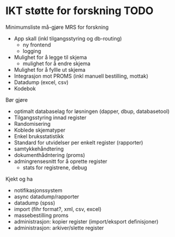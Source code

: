 # IKT støtte for forskning TODO

Minimumsliste må-gjøre MRS for forskning
- App skall (inkl tilgangsstyring og db-routing)
	- ny frontend
	- logging
- Mulighet for å legge til skjema
	- mulighet for å endre skjema
- Mulighet for å fyllle ut skjema
- Integrasjon mot PROMS (inkl manuell bestilling,  mottak)
- Datadump (excel, csv)
- Kodebok

Bør gjøre
- optimalt databaselag for løsningen (dapper, dbup, databasetool)
- Tilgangsstyring innad register
- Randomisering
- Koblede skjematyper
- Enkel bruksstatistikk
- Standard for utvidelser per enkelt register (rapporter)
- samtykkehåndtering
- dokumenthådntering (proms)
- admingrensesnitt for å oprette register
	- stats for registrene, debug


Kjekt og ha
- notifikasjonssystem
- async datadump/rapporter
- datadump (spss)
- import (fihr format?, xml, csv, excel)
- massebestilling proms
- administrasjon: kopier register (import/eksport definisjoner)
- administrasjon: arkiver/slette register
